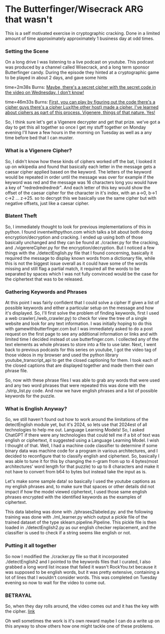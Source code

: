 # The Butterfinger/Wisecrack ARG that wasn't

This is a self motivated exercise in cryptographic cracking. Done in a limited amount of time approximately approximately 1 business day at odd times. 

### Setting the Scene

On a long drive I was listening to a live podcast on youtube. This podcast was produced by a channel called Wisecrack, and a long term sponsor Butterfinger candy. During the episode they hinted at a cryptographic game to be played in about 2 days, and gave some hints

time=2m38s
Burns: [Maybe, there's a secret cipher with the secret code in the video on Wednesday. I don't know!](https://www.youtube.com/watch?v=CGcTCvxKd6U&t=158s) 

time=46m33s
Burns: [First, you can play by figuring out the code there's a cipher guys there's a cipher Lux(the other host) made a cipher. I've learned about ciphers as part of this process. Vigenere, things of that nature. Yes!](https://www.youtube.com/watch?v=CGcTCvxKd6U&t=2793s)

So, I think sure let's get a Vigenere decrypter and get that prize. we've got a day to get this all together so once I get my stuff together on Monday evening I'll have a few hours in the morning on Tuesday as well as a any time before bed that I can muster.

### What is a Vigenere Cipher?

So, I didn't know how these kinds of ciphers worked off the bat, I looked it up on wikipedia and found that basically each letter in the message gets a caesar cipher applied based on the keyword. The letters of the keyword would be repeated in order until the message was over for example if the keyword was red and the message was 16 characters long you would have a key of "redredredredredr". And each letter of this key would show the offset of the caesar cipher for the character in it's index, with an a->0, b->1 c->2 ... z->25. so to decrypt this we basically use the same cipher but with negative offsets, just like a caesar cipher.

### Blatent Theft

So, I immediately thought to look for previous implementations of this in python. I found inventwithpython.com which talks a bit about both doing encryption/decryption and cracking. I ended up using both of those basically unchanged and they can be found at ./cracker.py for the cracking, and ./vigerereCipher.py for the encryption/decryption. But I noticed a few things with the ./detectEnglish.py file that I found concerning, basically it required the message to display known words from a dictionary file, while this is not the biggest issue overall as it could have some of the words missing and still flag a partial match, it required all the words to be separated by spaces which I was not fully convinced would be the case for the ciphertext that was to be released.

### Gathering Keywords and Phrases

At this point I was fairly confident that I could solve a cipher If given a list of possible keywords and either a particular setup on the message and how it's displayed. So, I'll first solve the problem of finding keywords, first I used a web crawler(./web_crawler.py) to check for view the tree of a single website and look for any text information. I was initially hoping to do this with gamewithbutterfinger.com but I was immediately asked to do a post request on the first page to see any additional information or links and with limited time I decided instead ot use butterfinger.com. I collected any of the text elements as whole phrases to store into a file to use later. Next, I went back to previous podcasts for this series on youtube, I got the video tag of those videos in my browser and used the python library youtube_transcript_api to get the closed captioning for them. I took each of the closed captions that are displayed together and made them their own phrase file.

So, now with these phrase files I was able to grab any words that were used and any two word phrases that were repeated this was done with the ./strip_list.py code. And now we have english phrases and a list of possible keywords for the puzzle.

### What is English Anyway?

So, we still haven't found out how to work around the limitations of the detectEnglish module yet, but it's 2024, so lets use that 2024est of all technologies to help me out. Language Learning Models! So, I asked ChatGPT if there were any technologies that could tell me if a bit of text was english or ciphertext, it suggested using a Language Learning Model. I wish I thought of that. Well, I had a machine code classifier to determine if some binary data was machine code for a program in various architectures, and I decided to reconfigure that to classify english and ciphertext. So, basically I was able to tune it for this by changing the n-gram from up to 4 bytes(most architectures' word length for that puzzle) to up to 8 characters and make it not have to convert from b64 to bytes but instead take the input as is.

Let's make some sample data! so basically I used the youtube captions as my english phrases and, to make sure that spaces or other details did not impact if how the model viewed ciphertext, I used those same english phrases encrypted with the identified keywords as the examples of ciphertext.

This data labeling was done with ./phrases2labeled.py. and the following training was done with ./ml_learner.py which output a pickle file of the trained dataset of the type sklearn.pipeline.Pipeline. This pickle file is then loaded in ./detectEnglish2.py as our english checker replacement, and the classifier is used to check if a string seems like english or not.

### Putting it all together

So now I modified the ./cracker.py file so that it incorporated ./detectEnglish2 and I pointed to the keywords files that I curated, I also grabbed a long word list incase that failed it wasn't RockYou.txt because it was supposed to be english words, but it was pretty extensive, containing a lot of lines that I wouldn't consider words. This was completed on Tuesday evening so now to wait for the video to come out.

### BETRAYAL

So, when they day rolls around, the video comes out and it has the key with the cipher. [link](https://www.youtube.com/watch?v=q7DDlZ-F5M4&t=1058s)

Oh well sometimes the work is it's own reward maybe I can do a write up on this anyway to show others how one might tackle one of these problems. 

